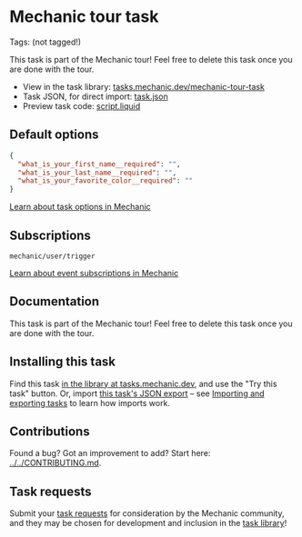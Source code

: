# Mechanic tour task

Tags: (not tagged!)

This task is part of the Mechanic tour! Feel free to delete this task once you are done with the tour.

* View in the task library: [tasks.mechanic.dev/mechanic-tour-task](https://tasks.mechanic.dev/mechanic-tour-task)
* Task JSON, for direct import: [task.json](../../tasks/mechanic-tour-task.json)
* Preview task code: [script.liquid](./script.liquid)

## Default options

```json
{
  "what_is_your_first_name__required": "",
  "what_is_your_last_name__required": "",
  "what_is_your_favorite_color__required": ""
}
```

[Learn about task options in Mechanic](https://learn.mechanic.dev/core/tasks/options)

## Subscriptions

```liquid
mechanic/user/trigger
```

[Learn about event subscriptions in Mechanic](https://learn.mechanic.dev/core/tasks/subscriptions)

## Documentation

This task is part of the Mechanic tour! Feel free to delete this task once you are done with the tour.

## Installing this task

Find this task [in the library at tasks.mechanic.dev](https://tasks.mechanic.dev/mechanic-tour-task), and use the "Try this task" button. Or, import [this task's JSON export](../../tasks/mechanic-tour-task.json) – see [Importing and exporting tasks](https://learn.mechanic.dev/core/tasks/import-and-export) to learn how imports work.

## Contributions

Found a bug? Got an improvement to add? Start here: [../../CONTRIBUTING.md](../../CONTRIBUTING.md).

## Task requests

Submit your [task requests](https://mechanic.canny.io/task-requests) for consideration by the Mechanic community, and they may be chosen for development and inclusion in the [task library](https://tasks.mechanic.dev/)!
